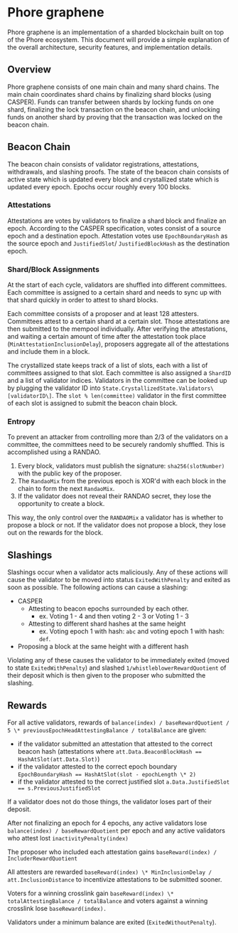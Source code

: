 # Phore graphene

Phore graphene is an implementation of a sharded blockchain built on top of the Phore ecosystem. This document will provide a simple explanation of the overall architecture, security features, and implementation details.

## Overview

Phore graphene consists of one main chain and many shard chains. The main chain coordinates shard chains by finalizing shard blocks (using CASPER). Funds can transfer between shards by locking funds on one shard, finalizing the lock transaction on the beacon chain, and unlocking funds on another shard by proving that the transaction was locked on the beacon chain.

## Beacon Chain

The beacon chain consists of validator registrations, attestations, withdrawals, and slashing proofs. The state of the beacon chain consists of active state which is updated every block and crystallized state which is updated every epoch. Epochs occur roughly every 100 blocks.

### Attestations

Attestations are votes by validators to finalize a shard block and finalize an epoch. According to the CASPER specification, votes consist of a source epoch and a destination epoch. Attestation votes use `EpochBoundaryHash` as the source epoch and `JustifiedSlot`/ `JustifiedBlockHash` as the destination epoch.

### Shard/Block Assignments

At the start of each cycle, validators are shuffled into different committees. Each committee is assigned to a certain shard and needs to sync up with that shard quickly in order to attest to shard blocks.

Each committee consists of a proposer and at least 128 attesters. Committees attest to a certain shard at a certain slot. Those attestations are then submitted to the mempool individually. After verifying the attestations, and waiting a certain amount of time after the attestation took place (`MinAttestationInclusionDelay`), proposers aggregate all of the attestations and include them in a block.

The crystallized state keeps track of a list of slots, each with a list of committees assigned to that slot. Each committee is also assigned a `ShardID` and a list of validator indices. Validators in the committee can be looked up by plugging the validator ID into `State.CrystallizedState.Validators\[validatorID\]`. The `slot % len(committee)` validator in the first committee of each slot is assigned to submit the beacon chain block.

### Entropy

To prevent an attacker from controlling more than 2/3 of the validators on a committee, the committees need to be securely randomly shuffled. This is accomplished using a RANDAO.

1. Every block, validators must publish the signature: `sha256(slotNumber)` with the public key of the proposer.
2. The `RandaoMix` from the previous epoch is XOR'd with each block in the chain to form the next `RandaoMix`.
3. If the validator does not reveal their RANDAO secret, they lose the opportunity to create a block.

This way, the only control over the `RANDAOMix` a validator has is whether to propose a block or not. If the validator does not propose a block, they lose out on the rewards for the block.

## Slashings

Slashings occur when a validator acts maliciously. Any of these actions will cause the validator to be moved into status `ExitedWithPenalty` and exited as soon as possible. The following actions can cause a slashing:

- CASPER
  - Attesting to beacon epochs surrounded by each other.
    - ex. Voting 1 - 4 and then voting 2 - 3 or Voting 1 - 3
  - Attesting to different shard hashes at the same height
    - ex. Voting epoch 1 with hash: `abc` and voting epoch 1 with hash: `def`.
- Proposing a block at the same height with a different hash

Violating any of these causes the validator to be immediately exited (moved to state `ExitedWithPenalty`) and slashed `1/whistleblowerRewardQuotient` of their deposit which is then given to the proposer who submitted the slashing.

## Rewards

For all active validators, rewards of `balance(index) / baseRewardQuotient / 5 \* previousEpochHeadAttestingBalance / totalBalance` are given:

- if the validator submitted an attestation that attested to the correct beacon hash (attestations where `att.Data.BeaconBlockHash == HashAtSlot(att.Data.Slot)`)
- if the validator attested to the correct epoch boundary `EpochBoundaryHash == HashAtSlot(slot - epochLength \* 2)`
- if the validator attested to the correct justified slot `a.Data.JustifiedSlot == s.PreviousJustifiedSlot`

If a validator does not do those things, the validator loses part of their deposit.

After not finalizing an epoch for 4 epochs, any active validators lose `balance(index) / baseRewardQuotient` per epoch and any active validators who attest lost `inactivityPenalty(index)`

The proposer who included each attestation gains `baseReward(index) / IncluderRewardQuotient`

All attesters are rewarded `baseReward(index) \* MinInclusionDelay / att.InclusionDistance` to incentivize attestations to be submitted sooner.

Voters for a winning crosslink gain `baseReward(index) \* totalAttestingBalance / totalBalance` and voters against a winning crosslink lose `baseReward(index).`

Validators under a minimum balance are exited (`ExitedWithoutPenalty`).
